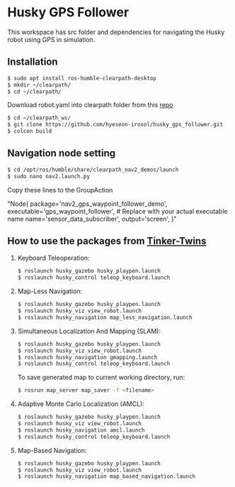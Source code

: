 # Husky GPS Follower 

This workspace has src folder and dependencies for navigating the Husky robot using GPS in simulation.

## Installation
```bash
$ sudo apt install ros-humble-clearpath-desktop
$ mkdir ~/clearpath/
$ cd ~/clearpath/
```
Download robot.yaml into clearpath folder from this [repo](https://github.com/hyeseon-irosol/husky_config/tree/main/clearpath)

```bash
$ cd ~/clearpath_ws/
$ git clone https://github.com/hyeseon-irosol/husky_gps_follower.git
$ colcon build
```

## Navigation node setting
```bash
$ cd /opt/ros/humble/share/clearpath_nav2_demos/launch
$ sudo nano nav2.launch.py
```
Copy these lines to the GroupAction

"Node(
        package='nav2_gps_waypoint_follower_demo',
        executable='gps_waypoint_follower',  # Replace with your actual executable name
        name='sensor_data_subscriber',
        output='screen',
        )"

## How to use the packages from [Tinker-Twins](https://github.com/Tinker-Twins/Husky)

1. Keyboard Teleoperation:
    ```bash
    $ roslaunch husky_gazebo husky_playpen.launch
    $ roslaunch husky_control teleop_keyboard.launch
    ```

2. Map-Less Navigation:
    ```bash
    $ roslaunch husky_gazebo husky_playpen.launch
    $ roslaunch husky_viz view_robot.launch
    $ roslaunch husky_navigation map_less_navigation.launch
    ```

3. Simultaneous Localization And Mapping (SLAM):
    ```bash
    $ roslaunch husky_gazebo husky_playpen.launch
    $ roslaunch husky_viz view_robot.launch
    $ roslaunch husky_navigation gmapping.launch
    $ roslaunch husky_control teleop_keyboard.launch
    ```
    To save generated map to current working directory, run:
    ```bash
    $ rosrun map_server map_saver -f <filename>
    ```

4. Adaptive Monte Carlo Localization (AMCL):
    ```bash
    $ roslaunch husky_gazebo husky_playpen.launch
    $ roslaunch husky_viz view_robot.launch
    $ roslaunch husky_navigation amcl.launch
    $ roslaunch husky_control teleop_keyboard.launch
    ```

5. Map-Based Navigation:
    ```bash
    $ roslaunch husky_gazebo husky_playpen.launch
    $ roslaunch husky_viz view_robot.launch
    $ roslaunch husky_navigation map_based_navigation.launch
    ```
